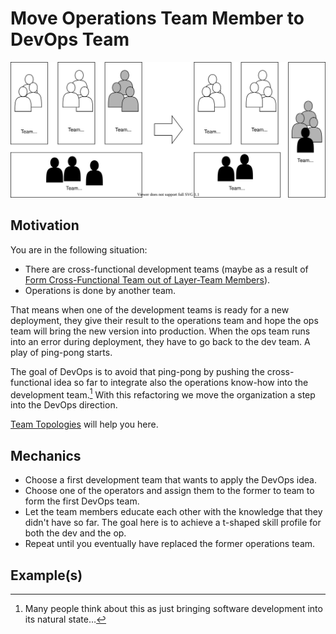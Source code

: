 # Move Operations Team Member to DevOps Team

![](../../images/domain-driven-refactorings/socio-technical/ops-team-to-devops.drawio.svg)

## Motivation

You are in the following situation:

- There are cross-functional development teams (maybe as a result of [Form Cross-Functional Team out of Layer-Team Members](form-cross-functional-team-out-of-layer-team-members)).
- Operations is done by another team.

That means when one of the development teams is ready for a new deployment, they give their result to the operations team and hope the ops team will bring the new version into production. When the ops team runs into an error during deployment, they have to go back to the dev team. A play of ping-pong starts.

The goal of DevOps is to avoid that ping-pong by pushing the cross-functional idea so far to integrate also the operations know-how into the development team.[^natural-state] With this refactoring we move the organization a step into the DevOps direction.

[^natural-state]: Many people think about this as just bringing software development into its natural state…

[Team Topologies](https://teamtopologies.com) will help you here.

## Mechanics

- Choose a first development team that wants to apply the DevOps idea.
- Choose one of the operators and assign them to the former to team to form the first DevOps team.
- Let the team members educate each other with the knowledge that they didn't have so far. The goal here is to achieve a t-shaped skill profile for both the dev and the op.
- Repeat until you eventually have replaced the former operations team.

## Example(s)
